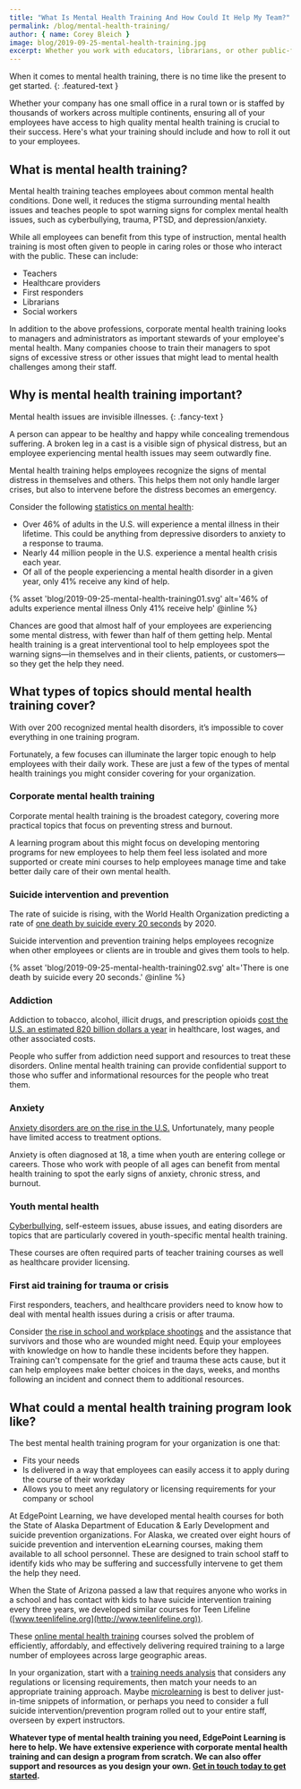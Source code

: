 ```yaml
---
title: "What Is Mental Health Training And How Could It Help My Team?"
permalink: /blog/mental-health-training/
author: { name: Corey Bleich }
image: blog/2019-09-25-mental-health-training.jpg
excerpt: Whether you work with educators, librarians, or other public-facing employees, this is what your mental health training programs should include. 
---
```


When it comes to mental health training, there is no time like the present to get started.
{: .featured-text }

Whether your company has one small office in a rural town or is staffed by thousands of workers across multiple continents, ensuring all of your employees have access to high quality mental health training is crucial to their success. Here's what your training should include and how to roll it out to your employees. 

## What is mental health training? 

Mental health training teaches employees about common mental health conditions. Done well, it reduces the stigma surrounding mental health issues and teaches people to spot warning signs for complex mental health issues, such as cyberbullying, trauma, PTSD, and depression/anxiety. 

While all employees can benefit from this type of instruction, mental health training is most often given to people in caring roles or those who interact with the public. These can include:

* Teachers
* Healthcare providers
* First responders
* Librarians
* Social workers

In addition to the above professions, corporate mental health training looks to managers and administrators as important stewards of your employee's mental health. Many companies choose to train their managers to spot signs of excessive stress or other issues that might lead to mental health challenges among their staff.

## Why is mental health training important? 

Mental health issues are invisible illnesses. 
{: .fancy-text }

A person can appear to be healthy and happy while concealing tremendous suffering. A broken leg in a cast is a visible sign of physical distress, but an employee experiencing mental health issues may seem outwardly fine.

Mental health training helps employees recognize the signs of mental distress in themselves and others. This helps them not only handle larger crises, but also to intervene before the distress becomes an emergency.

Consider the following [statistics on mental health](https://www.nami.org/learn-more/mental-health-by-the-numbers):

* Over 46% of adults in the U.S. will experience a mental illness in their lifetime. This could be anything from depressive disorders to anxiety to a response to trauma.
* Nearly 44 million people in the U.S. experience a mental health crisis each year.
* Of all of the people experiencing a mental health disorder in a given year, only 41% receive any kind of help.

{% asset 'blog/2019-09-25-mental-health-training01.svg'
  alt='46% of adults experience mental illness Only 41% receive help' @inline %}

Chances are good that almost half of your employees are experiencing some mental distress, with fewer than half of them getting help. Mental health training is a great interventional tool to help employees spot the warning signs—in themselves and in their clients, patients, or customers—so they get the help they need.

## What types of topics should mental health training cover? 

With over 200 recognized mental health disorders, it’s impossible to cover everything in one training program. 

Fortunately, a few focuses can illuminate the larger topic enough to help employees with their daily work. These are just a few of the types of mental health trainings you might consider covering for your organization.

### Corporate mental health training

Corporate mental health training is the broadest category, covering more practical topics that focus on preventing stress and burnout. 

A learning program about this might focus on developing mentoring programs for new employees to help them feel less isolated and more supported or create mini courses to help employees manage time and take better daily care of their own mental health.

### Suicide intervention and prevention

The rate of suicide is rising, with the World Health Organization predicting a rate of [one death by suicide every 20 seconds](https://www.befrienders.org/suicide-statistics) by 2020. 

Suicide intervention and prevention training helps employees recognize when other employees or clients are in trouble and gives them tools to help.

{% asset 'blog/2019-09-25-mental-health-training02.svg'
  alt='There is one death by suicide every 20 seconds.' @inline %}

### Addiction

Addiction to tobacco, alcohol, illicit drugs, and prescription opioids [cost the U.S. an estimated 820 billion dollars a year](https://www.drugabuse.gov/related-topics/trends-statistics) in healthcare, lost wages, and other associated costs. 

People who suffer from addiction need support and resources to treat these disorders. Online mental health training can provide confidential support to those who suffer and informational resources for the people who treat them.

### Anxiety

[Anxiety disorders are on the rise in the U.S.](https://adaa.org/about-adaa/press-room/facts-statistics) Unfortunately, many people have limited access to treatment options. 

Anxiety is often diagnosed at 18, a time when youth are entering college or careers. Those who work with people of all ages can benefit from mental health training to spot the early signs of anxiety, chronic stress, and burnout. 

### Youth mental health

[Cyberbullying](/blog/cyberbullying-training-for-teachers/), self-esteem issues, abuse issues, and eating disorders are topics that are particularly covered in youth-specific mental health training. 

These courses are often required parts of teacher training courses as well as healthcare provider licensing.

### First aid training for trauma or crisis 

First responders, teachers, and healthcare providers need to know how to deal with mental health issues during a crisis or after trauma. 

Consider [the rise in school and workplace shootings](https://psmag.com/education/the-psychological-aftermath-of-surviving-school-shootings) and the assistance that survivors and those who are wounded might need. Equip your employees with knowledge on how to handle these incidents before they happen. Training can't compensate for the grief and trauma these acts cause, but it can help employees make better choices in the days, weeks, and months following an incident and connect them to additional resources. 

## What could a mental health training program look like? 

The best mental health training program for your organization is one that: 

* Fits your needs
* Is delivered in a way that employees can easily access it to apply during the course of their workday
* Allows you to meet any regulatory or licensing requirements for your company or school

At EdgePoint Learning, we have developed mental health courses for both the State of Alaska Department of Education & Early Development and suicide prevention organizations. For Alaska, we created over eight hours of suicide prevention and intervention eLearning courses, making them available to all school personnel. These are designed to train school staff to identify kids who may be suffering and successfully intervene to get them the help they need.

When the State of Arizona passed a law that requires anyone who works in a school and has contact with kids to have suicide intervention training every three years, we developed similar courses for Teen Lifeline ([www.teenlifeline.org](http://www.teenlifeline.org)). 

These [online mental health training](/blog/when-to-use-elearning/) courses solved the problem of efficiently, affordably, and effectively delivering required training to a large number of employees across large geographic areas.

In your organization, start with a [training needs analysis](/blog/how-to-identify-training-needs-of-employees/) that considers any regulations or licensing requirements, then match your needs to an appropriate training approach. Maybe [microlearning](/blog/types-of-microlearning/) is best to deliver just-in-time snippets of information, or perhaps you need to consider a full suicide intervention/prevention program rolled out to your entire staff, overseen by expert instructors.

<strong>Whatever type of mental health training you need, EdgePoint Learning is here to help. We have extensive experience with corporate mental health training and can design a program from scratch. We can also offer support and resources as you design your own. [Get in touch today to get started](/contact/).</strong>
